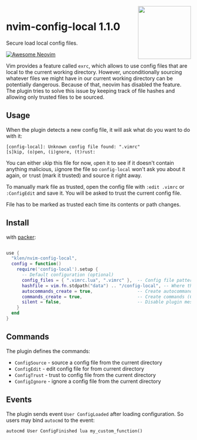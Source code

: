 <img src="https://neovim.io/logos/neovim-mark-flat.png" align="right" width="144" />

# nvim-config-local 1.1.0

Secure load local config files.

[![Awesome Neovim](https://awesome.re/badge-flat.svg)](https://github.com/rockerBOO/awesome-neovim)

Vim provides a feature called `exrc`, which allows to use config files that are
local to the current working directory. However, unconditionally sourcing
whatever files we might have in our current working directory can be
potentially dangerous. Because of that, neovim has disabled the feature. The
plugin tries to solve this issue by keeping track of file hashes and allowing
only trusted files to be sourced.

## Usage

When the plugin detects a new config file, it will ask what do you want to do
with it:

```
[config-local]: Unknown config file found: ".vimrc"
[s]kip, (o)pen, (i)gnore, (t)rust:
```

You can either `s`kip this file for now, `o`pen it to see if it doesn't contain
anything malicious, `i`ignore the file so `config-local` won't ask you about it
again, or `t`rust (mark it trusted) and source it right away.

To manually mark file as trusted, open the config file with `:edit .vimrc` or
`:ConfigEdit` and save it. You will be asked to trust the current config file.

File has to be marked as trusted each time its contents or path changes.

## Install

with [packer](https://github.com/wbthomason/packer.nvim):

```lua

use {
  "klen/nvim-config-local",
  config = function()
    require('config-local').setup {
      -- Default configuration (optional)
      config_files = { ".vimrc.lua", ".vimrc" },  -- Config file patterns to load (lua supported)
      hashfile = vim.fn.stdpath("data") .. "/config-local", -- Where the plugin keeps files data
      autocommands_create = true,                 -- Create autocommands (VimEnter, DirectoryChanged)
      commands_create = true,                     -- Create commands (ConfigSource, ConfigEdit, ConfigTrust, ConfigIgnore)
      silent = false,                             -- Disable plugin messages (Config loaded/ignored)
    }
  end
}
```

## Commands

The plugin defines the commands:

- `ConfigSource` - source a config file from the current directory
- `ConfigEdit` - edit config file for from current directory
- `ConfigTrust` - trust to config file from the current directory
- `ConfigIgnore` - ignore a config file from the current directory

## Events

The plugin sends event `User ConfigLoaded` after loading configuration.
So users may bind `autocmd` to the event:

```vim
autocmd User ConfigFinished lua my_custom_function()
```
